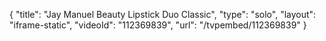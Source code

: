 {
    "title": "Jay Manuel Beauty Lipstick Duo  Classic",
    "type": "solo",
    "layout": "iframe-static",
    "videoId": "112369839",
    "url": "\/tvpembed\/112369839"
}